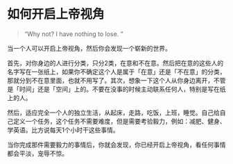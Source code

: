 # 如何开启上帝视角

>  “Why not? I have nothing to lose. ”

当一个人可以开启上帝视角，然后你会发现一个崭新的世界。

首先，对你身边的人进行分类，只分2类，在意和不在意。然后把在意的这些人的名字写在一张纸上，如果你不确定这个人是属于「在意」还是「不在意」的分类，那就分到不在意里面，也就不用写了。其次，想象一下这个人从你身边离开，不管是「时间」还是「空间」上的。不要在没事的时候主动联系任何人，特别是写在纸上的人。

然后，适应完全一个人的独立生活，从起床，走路，吃饭，上班，睡觉。自己给自己定义一个任务，这个任务不需要难度，但是需要考验毅力，例如：减肥、健身、学英语。比方说每天1个小时干这些事情。



当你完成那件需要毅力的事情后，你就会发现，你已经开启上帝视角，看任何事情都会平淡，宠辱不惊。